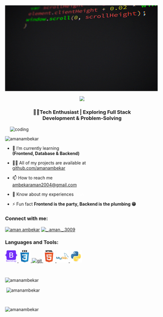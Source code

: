 ![logo](https://github.com/amanambekar/amanambekar/blob/main/75c2f842863ae2df6b3ac2d0a4d6302.gif)
<p align="center">
  <img src="https://readme-typing-svg.demolab.com?lines=Hey%20there,%20I'm%20Sujal!;Welcome%20to%20my%20GitHub%20profile.&center=true&width=700&height=60&color=FFFFFF&font_size=20">
</p>
<h3 align="center" style= left-padding:>👩‍💻Tech Enthusiast | Exploring Full Stack<br> Development & Problem-Solving</h3>
&nbsp&nbsp&nbsp&nbsp;<img align="center" alt="coding" width="600" height="300" src=https://camo.githubusercontent.com/4d9f5ecceb711eec6e2018f38a5677dc657c9738d4a65ba3b928c41c0a45b439/68747470733a2f2f6d69726f2e6d656469756d2e636f6d2f6d61782f313336302f302a37513379765349765f7430696f4a2d5a2e676966>

<p align="left"> <img src="https://komarev.com/ghpvc/?username=amanambekar&label=Profile%20views&color=0e75b6&style=flat" alt="amanambekar" /> </p>

- 🌱 I’m currently learning <br>**(Frontend, Database & Backend)**

- 👨‍💻 All of my projects are available at
 <br>[github.com/amanambekar](github.com/amanambekar)

- 📫 How to reach me
<br><a href="ambekaraman2004@gmail.com" style= "text-decoration:none;">ambekaraman2004@gmail.com</a>

- 📄 Know about my experiences
<a href="https://drive.google.com/file/d/1yFU9XpN-uH428kYLY3j0tUoT6bmEWRrH/view?usp=drivesdk" style="text-decoration:none; color:white;">Here</a>

- ⚡ Fun fact **Frontend is the party, Backend is the plumbing 😁**

<h3 align="left">Connect with me:</h3>
<p align="left">
<a href="https://linkedin.com/in/aman ambekar" target="blank"><img align="center" src="https://raw.githubusercontent.com/rahuldkjain/github-profile-readme-generator/master/src/images/icons/Social/linked-in-alt.svg" alt="aman ambekar" height="30" width="40" /></a>
<a href="https://instagram.com/_.aman._.3009" target="blank"><img align="center" src="https://raw.githubusercontent.com/rahuldkjain/github-profile-readme-generator/master/src/images/icons/Social/instagram.svg" alt="_.aman._.3009" height="30" width="40" /></a>
</p>

<h3 align="left">Languages and Tools:</h3>
<p align="left"> <a href="https://getbootstrap.com" target="_blank" rel="noreferrer"> <img src="https://raw.githubusercontent.com/devicons/devicon/master/icons/bootstrap/bootstrap-plain-wordmark.svg" alt="bootstrap" width="40" height="40"/> </a> <a href="https://www.w3schools.com/css/" target="_blank" rel="noreferrer"> <img src="https://raw.githubusercontent.com/devicons/devicon/master/icons/css3/css3-original-wordmark.svg" alt="css3" width="40" height="40"/> </a> <a href="https://git-scm.com/" target="_blank" rel="noreferrer"> <img src="https://www.vectorlogo.zone/logos/git-scm/git-scm-icon.svg" alt="git" width="40" height="40"/> </a> <a href="https://www.w3.org/html/" target="_blank" rel="noreferrer"> <img src="https://raw.githubusercontent.com/devicons/devicon/master/icons/html5/html5-original-wordmark.svg" alt="html5" width="40" height="40"/> </a> <a href="https://www.mysql.com/" target="_blank" rel="noreferrer"> <img src="https://raw.githubusercontent.com/devicons/devicon/master/icons/mysql/mysql-original-wordmark.svg" alt="mysql" width="40" height="40"/> </a> <a href="https://www.python.org" target="_blank" rel="noreferrer"> <img src="https://raw.githubusercontent.com/devicons/devicon/master/icons/python/python-original.svg" alt="python" width="40" height="40"/> </a> </p>

<br><p><img align="center" src="https://github-readme-stats.vercel.app/api/top-langs?username=amanambekar&show_icons=true&locale=en&layout=compact" alt="amanambekar" /></p>

<p>&nbsp;<img align="center" src="https://github-readme-stats.vercel.app/api?username=amanambekar&show_icons=true&locale=en" alt="amanambekar" /></p>&nbsp&nbsp&nbsp&nbsp&nbsp&nbsp&nbsp&nbsp&nbsp;

<p><img align="center" src="https://github-readme-streak-stats.herokuapp.com/?user=amanambekar&" alt="amanambekar" /></p>

<!--
**amanambekar/amanambekar** is a ✨ _special_ ✨ repository because its `README.md` (this file) appears on your GitHub profile.

Here are some ideas to get you started:

- 🔭 I’m currently working on ...
- 🌱 I’m currently learning ...
- 👯 I’m looking to collaborate on ...
- 🤔 I’m looking for help with ...
- 💬 Ask me about ...
- 📫 How to reach me: ...
- 😄 Pronouns: ...
- ⚡ Fun fact: ...
-->
